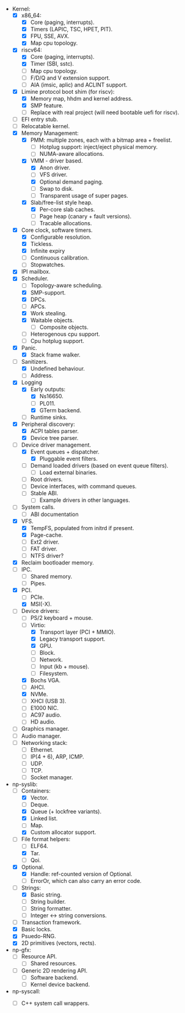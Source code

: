 - Kernel:
    - [x] x86_64:
        - [x] Core (paging, interrupts).
        - [x] Timers (LAPIC, TSC, HPET, PIT).
        - [x] FPU, SSE, AVX.
        - [x] Map cpu topology.
    - [x] riscv64:
        - [x] Core (paging, interrupts).
        - [x] Timer (SBI, sstc).
        - [ ] Map cpu topology.
        - [ ] F/D/Q and V extension support.
        - [ ] AIA (imsic, aplic) and ACLINT support.
    - [x] Limine protocol boot shim (for riscv):
        - [x] Memory map, hhdm and kernel address.
        - [x] SMP feature.
        - [ ] Replace with real project (will need bootable uefi for riscv).
    - [ ] EFI entry stub.
    - [ ] Relocatable kernel.
    - [x] Memory Management:
        - [x] PMM: multiple zones, each with a bitmap area + freelist.
            - [ ] Hotplug support: inject/eject physical memory.
            - [ ] NUMA-aware allocations.
        - [x] VMM - driver based.
            - [x] Anon driver.
            - [ ] VFS driver.
            - [x] Optional demand paging.
            - [ ] Swap to disk.
            - [ ] Transparent usage of super pages.
        - [x] Slab/free-list style heap.
            - [x] Per-core slab caches.
            - [ ] Page heap (canary + fault versions).
            - [ ] Tracable allocations.
    - [x] Core clock, software timers.
        - [x] Configurable resolution.
        - [x] Tickless.
        - [x] Infinite expiry
        - [ ] Continuous calibration.
        - [ ] Stopwatches.
    - [x] IPI mailbox.
    - [x] Scheduler.
        - [ ] Topology-aware scheduling.
        - [x] SMP-support.
        - [x] DPCs.
        - [ ] APCs.
        - [x] Work stealing.
        - [x] Waitable objects.
            - [ ] Composite objects.
        - [ ] Heterogenous cpu support.
        - [ ] Cpu hotplug support.
    - [x] Panic.
        - [x] Stack frame walker.
    - [ ] Sanitizers.
        - [x] Undefined behaviour.
        - [ ] Address.
    - [x] Logging
        - [x] Early outputs:
            - [x] Ns16650.
            - [ ] PL011.
            - [x] GTerm backend.
        - [ ] Runtime sinks.
    - [x] Peripheral discovery:
        - [x] ACPI tables parser.
        - [x] Device tree parser.
    - [ ] Device driver management.
        - [x] Event queues + dispatcher.
            - [x] Pluggable event filters.
        - [ ] Demand loaded drivers (based on event queue filters).
            - [ ] Load external binaries.
        - [ ] Root drivers.
        - [ ] Device interfaces, with command queues.
        - [ ] Stable ABI.
            - [ ] Example drivers in other languages.
    - [ ] System calls.
        - [ ] ABI documentation
    - [x] VFS.
        - [x] TempFS, populated from initrd if present.
        - [x] Page-cache.
        - [ ] Ext2 driver.
        - [ ] FAT driver.
        - [ ] NTFS driver?
    - [x] Reclaim bootloader memory.
    - [ ] IPC.
        - [ ] Shared memory.
        - [ ] Pipes.
    - [x] PCI.
        - [ ] PCIe.
        - [x] MSI(-X).
    - [ ] Device drivers:
        - [ ] PS/2 keyboard + mouse.
        - [ ] Virtio:
            - [x] Transport layer (PCI + MMIO).
            - [x] Legacy transport support.
            - [x] GPU.
            - [ ] Block.
            - [ ] Network.
            - [ ] Input (kb + mouse).
            - [ ] Filesystem.
        - [x] Bochs VGA.
        - [ ] AHCI.
        - [x] NVMe.
        - [ ] XHCI (USB 3).
        - [ ] E1000 NIC.
        - [ ] AC97 audio.
        - [ ] HD audio.
    - [ ] Graphics manager.
    - [ ] Audio manager.
    - [ ] Networking stack:
        - [ ] Ethernet.
        - [ ] IP(4 + 6), ARP, ICMP.
        - [ ] UDP.
        - [ ] TCP.
        - [ ] Socket manager.

- np-syslib:
    - [ ] Containers:
        - [x] Vector.
        - [ ] Deque.
        - [x] Queue (+ lockfree variants).
        - [x] Linked list.
        - [ ] Map.
        - [x] Custom allocator support.
    - [ ] File format helpers:
        - [ ] ELF64.
        - [x] Tar.
        - [ ] Qoi.
    - [x] Optional.
        - [x] Handle: ref-counted version of Optional.
        - [ ] ErrorOr, which can also carry an error code.
    - [ ] Strings:
        - [x] Basic string.
        - [ ] String builder.
        - [ ] String formatter.
        - [ ] Integer <-> string conversions.
    - [ ] Transaction framework.
    - [x] Basic locks.
    - [x] Psuedo-RNG.
    - [x] 2D primitives (vectors, rects).

- np-gfx:
    - [ ] Resource API.
        - [ ] Shared resources.
    - [ ] Generic 2D rendering API.
        - [ ] Software backend.
        - [ ] Kernel device backend.

- np-syscall:
    - [ ] C++ system call wrappers.

